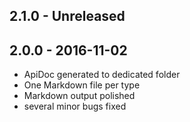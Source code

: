 
## 2.1.0 - Unreleased

## 2.0.0 - 2016-11-02

- ApiDoc generated to dedicated folder
- One Markdown file per type
- Markdown output polished
- several minor bugs fixed